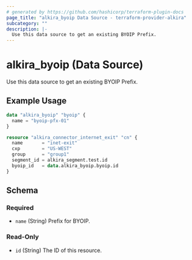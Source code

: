 ```yaml
---
# generated by https://github.com/hashicorp/terraform-plugin-docs
page_title: "alkira_byoip Data Source - terraform-provider-alkira"
subcategory: ""
description: |-
  Use this data source to get an existing BYOIP Prefix.
---
```


# alkira_byoip (Data Source)

Use this data source to get an existing BYOIP Prefix.

## Example Usage

```terraform
data "alkira_byoip" "byoip" {
  name = "byoip-pfx-01"
}

resource "alkira_connector_internet_exit" "cn" {
  name       = "inet-exit"
  cxp        = "US-WEST"
  group      = "group1"
  segment_id = alkira_segment.test.id
  byoip_id   = data.alkira_byoip.byoip.id
}
```

<!-- schema generated by tfplugindocs -->
## Schema

### Required

- `name` (String) Prefix for BYOIP.

### Read-Only

- `id` (String) The ID of this resource.


